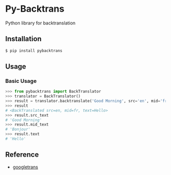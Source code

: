 # Py-Backtrans

Python library for backtranslation

## Installation

```bash
$ pip install pybacktrans
```

## Usage

### Basic Usage

```python
>>> from pybacktrans import BackTranslator
>>> translator = BackTranslator()
>>> result = translator.backtranslate('Good Morning', src='en', mid='fr')
>>> result
# <BackTranslated src=en, mid=fr, text=Hello>
>>> result.src_text
# 'Good Morning'
>>> result.mid_text
# 'Bonjour'
>>> result.text
# 'Hello'
```

## Reference

- [googletrans](https://github.com/ssut/py-googletrans)

